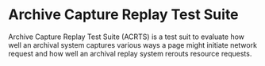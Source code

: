 # Archive Capture Replay Test Suite

Archive Capture Replay Test Suite (ACRTS) is a test suit to evaluate how well an archival system captures various ways a page might initiate network request and how well an archival replay system rerouts resource requests.
